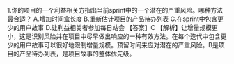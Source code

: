 1.你的项目的一个利益相关方指出当前sprint中的一个潜在的严重风险。哪种方法最合适？ 
A.增加时间盒长度 
B.重新估计项目的产品待办列表 
C.在sprint中包含更少的用户故事 
D.让利益相关者参加每日站会 
【答案】C 【解析】让增量规模更小，这是识别风险并在项目中尽早做出响应的一种有效方法。在每个迭代中包含更少的用户故事可以很好地限制增量规模。预留时间来应对潜在的严重风险。B是项目的产品待办列表，是项目故事的整体优先级。